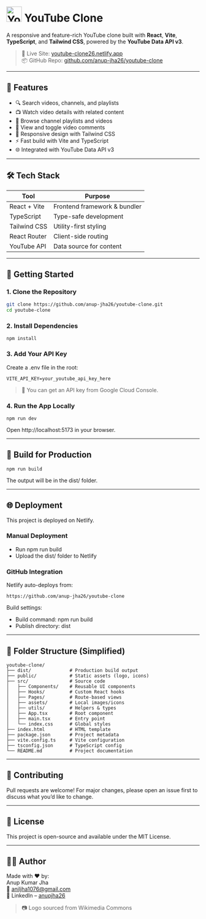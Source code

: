 # <img src="https://upload.wikimedia.org/wikipedia/commons/0/09/YouTube_full-color_icon_%282017%29.svg" alt="YouTube Logo" width="40"/> YouTube Clone

A responsive and feature-rich YouTube clone built with **React**, **Vite**, **TypeScript**, and **Tailwind CSS**, powered by the **YouTube Data API v3**.

> 🚀 Live Site: [youtube-clone26.netlify.app](https://youtube-clone26.netlify.app)  
> 📦 GitHub Repo: [github.com/anup-jha26/youtube-clone](https://github.com/anup-jha26/youtube-clone)

---

## 📸 Features

- 🔍 Search videos, channels, and playlists
- 📺 Watch video details with related content
- 📁 Browse channel playlists and videos
- 💬 View and toggle video comments
- 🧠 Responsive design with Tailwind CSS
- ⚡ Fast build with Vite and TypeScript
- 🌐 Integrated with YouTube Data API v3

---

## 🛠️ Tech Stack

| Tool           | Purpose                      |
|----------------|------------------------------|
| React + Vite   | Frontend framework & bundler |
| TypeScript     | Type-safe development        |
| Tailwind CSS   | Utility-first styling        |
| React Router   | Client-side routing          |
| YouTube API    | Data source for content      |

---

## 🚀 Getting Started

### 1. Clone the Repository

```bash
git clone https://github.com/anup-jha26/youtube-clone.git
cd youtube-clone
```
### 2. Install Dependencies
```
npm install
```
### 3. Add Your API Key
Create a .env file in the root:
```
VITE_API_KEY=your_youtube_api_key_here
```
> 🔐 You can get an API key from Google Cloud Console.

### 4. Run the App Locally
```
npm run dev
```
Open http://localhost:5173 in your browser.

---

## 🧪 Build for Production
```
npm run build
```
The output will be in the dist/ folder.

---

## 🌐 Deployment
This project is deployed on Netlify.  

### Manual Deployment
- Run npm run build  
- Upload the dist/ folder to Netlify  

### GitHub Integration
Netlify auto-deploys from:  
```
https://github.com/anup-jha26/youtube-clone
```
Build settings:
- Build command: npm run build
- Publish directory: dist

---

## 📁 Folder Structure (Simplified)
```
youtube-clone/
├── dist/              # Production build output
├── public/            # Static assets (logo, icons)
├── src/               # Source code
│   ├── Components/    # Reusable UI components
│   ├── Hooks/         # Custom React hooks
│   ├── Pages/         # Route-based views
│   ├── assets/        # Local images/icons
│   ├── utils/         # Helpers & types
│   ├── App.tsx        # Root component
│   ├── main.tsx       # Entry point
│   └── index.css      # Global styles
├── index.html         # HTML template
├── package.json       # Project metadata
├── vite.config.ts     # Vite configuration
├── tsconfig.json      # TypeScript config
└── README.md          # Project documentation
```

---

## 🤝 Contributing
Pull requests are welcome! For major changes, please open an issue first to discuss what you’d like to change.

---

## 📜 License
This project is open-source and available under the MIT License.

---

## 👨‍💻 Author
Made with ❤️ by:  
Anup Kumar Jha  
📧 aniljha1076@gmail.com  
🔗 LinkedIn – [anupjha26](https://www.linkedin.com/in/anupjha26/)  

> 📷 Logo sourced from Wikimedia Commons